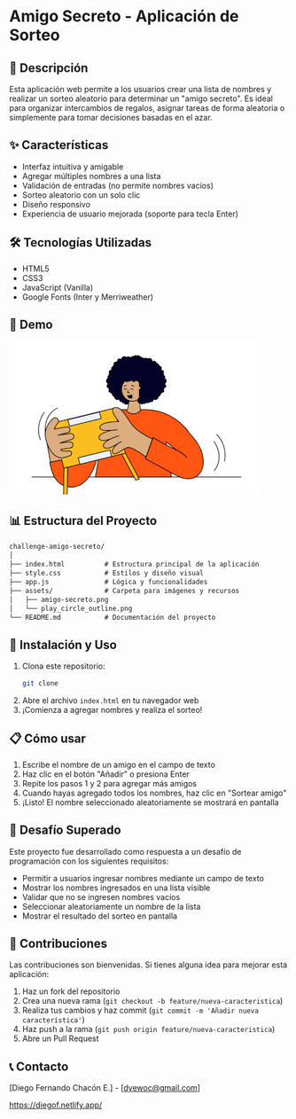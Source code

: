# Amigo Secreto - Aplicación de Sorteo

## 📝 Descripción
Esta aplicación web permite a los usuarios crear una lista de nombres y realizar un sorteo aleatorio para determinar un "amigo secreto". Es ideal para organizar intercambios de regalos, asignar tareas de forma aleatoria o simplemente para tomar decisiones basadas en el azar.

## ✨ Características
- Interfaz intuitiva y amigable
- Agregar múltiples nombres a una lista
- Validación de entradas (no permite nombres vacíos)
- Sorteo aleatorio con un solo clic
- Diseño responsivo
- Experiencia de usuario mejorada (soporte para tecla Enter)

## 🛠️ Tecnologías Utilizadas
- HTML5
- CSS3
- JavaScript (Vanilla)
- Google Fonts (Inter y Merriweather)

## 🚀 Demo
![Vista previa de la aplicación](assets/amigo-secreto.png)

## 📊 Estructura del Proyecto
```
challenge-amigo-secreto/
│
├── index.html          # Estructura principal de la aplicación
├── style.css           # Estilos y diseño visual
├── app.js              # Lógica y funcionalidades
├── assets/             # Carpeta para imágenes y recursos
│   ├── amigo-secreto.png
│   └── play_circle_outline.png
└── README.md           # Documentación del proyecto
```

## 🔧 Instalación y Uso
1. Clona este repositorio:
   ```bash
   git clone 
   ```
2. Abre el archivo `index.html` en tu navegador web
3. ¡Comienza a agregar nombres y realiza el sorteo!

## 📋 Cómo usar
1. Escribe el nombre de un amigo en el campo de texto
2. Haz clic en el botón "Añadir" o presiona Enter
3. Repite los pasos 1 y 2 para agregar más amigos
4. Cuando hayas agregado todos los nombres, haz clic en "Sortear amigo"
5. ¡Listo! El nombre seleccionado aleatoriamente se mostrará en pantalla

## 🎯 Desafío Superado
Este proyecto fue desarrollado como respuesta a un desafío de programación con los siguientes requisitos:
- Permitir a usuarios ingresar nombres mediante un campo de texto
- Mostrar los nombres ingresados en una lista visible
- Validar que no se ingresen nombres vacíos
- Seleccionar aleatoriamente un nombre de la lista
- Mostrar el resultado del sorteo en pantalla

## 🤝 Contribuciones
Las contribuciones son bienvenidas. Si tienes alguna idea para mejorar esta aplicación:
1. Haz un fork del repositorio
2. Crea una nueva rama (`git checkout -b feature/nueva-caracteristica`)
3. Realiza tus cambios y haz commit (`git commit -m 'Añadir nueva característica'`)
4. Haz push a la rama (`git push origin feature/nueva-caracteristica`)
5. Abre un Pull Request

## 📞 Contacto
[Diego Fernando Chacón E.] - [dyewoc@gmail.com]

https://diegof.netlify.app/